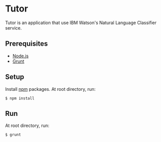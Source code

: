 # Tutor

Tutor is an application that use IBM Watson's Natural Language Classifier service.

## Prerequisites

- [Node.js]
- [Grunt]

## Setup

Install [npm] packages. At root directory, run:

`$ npm install`

## Run

At root directory, run:

`$ grunt`

[Node.js]: <http://nodejs.org>
[Grunt]: <http://gruntjs.com>
[npm]: <https://www.npmjs.com>

